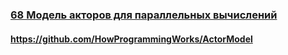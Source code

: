 ### [68 Модель акторов для параллельных вычислений](https://www.youtube.com/watch?v=xp5MVKEqxY4)

#### https://github.com/HowProgrammingWorks/ActorModel

